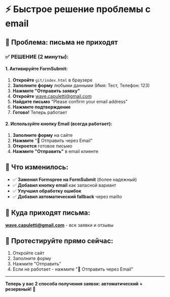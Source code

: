 # ⚡ Быстрое решение проблемы с email

## 🔧 Проблема: письма не приходят

### ✅ РЕШЕНИЕ (2 минуты):

#### 1. Активируйте FormSubmit:
1. **Откройте** `git/index.html` в браузере
2. **Заполните форму** любыми данными (Имя: Тест, Телефон: 123)
3. **Нажмите "Отправить заявку"**
4. **Откройте** wave.capuletti@gmail.com
5. **Найдите письмо** "Please confirm your email address"
6. **Нажмите подтверждение**
7. **Готово!** Теперь работает

#### 2. Используйте кнопку Email (всегда работает):
1. **Заполните форму** на сайте
2. **Нажмите** "📧 Отправить через Email"
3. **Откроется** готовое письмо
4. **Нажмите "Отправить"** в email клиенте

## 🎯 Что изменилось:

- ✅ **Заменил Formspree на FormSubmit** (более надежный)
- ✅ **Добавил кнопку email** как запасной вариант
- ✅ **Улучшил обработку ошибок**
- ✅ **Добавил автоматический fallback** через mailto

## 📧 Куда приходят письма:

**wave.capuletti@gmail.com** - все заявки и отзывы

## 🧪 Протестируйте прямо сейчас:

1. Откройте сайт
2. Заполните форму
3. Нажмите "Отправить"
4. Если не работает - нажмите "📧 Отправить через Email"

---

**Теперь у вас 2 способа получения заявок: автоматический + резервный! 🚀**
